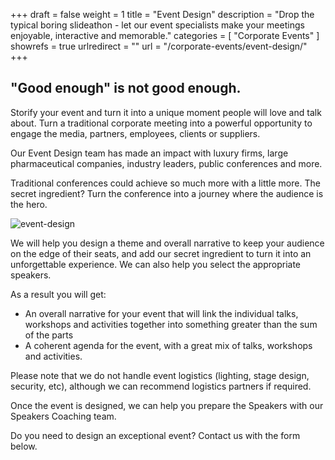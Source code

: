 +++
draft 		= false
weight		= 1
title 		= "Event Design"
description	= "Drop the typical boring slideathon - let our event specialists make your meetings enjoyable, interactive and memorable."
categories	= [ "Corporate Events" ]
showrefs	= true
urlredirect	= ""
url 		= "/corporate-events/event-design/"
+++

## "Good enough" is not good enough.

Storify your event and turn it into a unique moment people will love and talk about. Turn a traditional corporate meeting into a powerful opportunity to engage the media, partners, employees, clients or suppliers.

Our Event Design team has made an impact with luxury firms, large pharmaceutical companies, industry leaders, public conferences and more. 

Traditional conferences could achieve so much more with a little more. The secret ingredient? Turn the conference into a journey where the audience is the hero. 

![event-design][pic1]

We will help you design a theme and overall narrative to keep your audience on the edge of their seats, and add our secret ingredient to turn it into an unforgettable experience. We can also help you select the appropriate speakers.

As a result you will get:

* An overall narrative for your event that will link the individual talks, workshops and activities together into something greater than the sum of the parts
* A coherent agenda for the event, with a great mix of talks, workshops and activities.

Please note that we do not handle event logistics (lighting, stage design, security, etc), although we can recommend logistics partners if required.

Once the event is designed, we can help you prepare the Speakers with our Speakers Coaching team. 

Do you need to design an exceptional event? Contact us with the form below.

[pic1]: /pictures/corporate-events/event-design/event-design.jpg